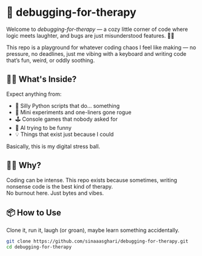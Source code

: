# 🧠 debugging-for-therapy

Welcome to *debugging-for-therapy* — a cozy little corner of code where logic meets laughter, and bugs are just misunderstood features. 🐛✨

This repo is a playground for whatever coding chaos I feel like making — no pressure, no deadlines, just me vibing with a keyboard and writing code that’s fun, weird, or oddly soothing.

## 🤹‍♂️ What's Inside?

Expect anything from:
- 🐍 Silly Python scripts that do... something
- 🧪 Mini experiments and one-liners gone rogue
- 🕹️ Console games that nobody asked for
- 🤖 AI trying to be funny
- 💡 Things that exist just because I could

Basically, this is my digital stress ball.

## 🧘‍♂️ Why?

Coding can be intense. This repo exists because sometimes, writing nonsense code is the best kind of therapy.  
No burnout here. Just bytes and vibes.

## 📦 How to Use

Clone it, run it, laugh (or groan), maybe learn something accidentally.

```bash
git clone https://github.com/sinaaasghari/debugging-for-therapy.git
cd debugging-for-therapy
